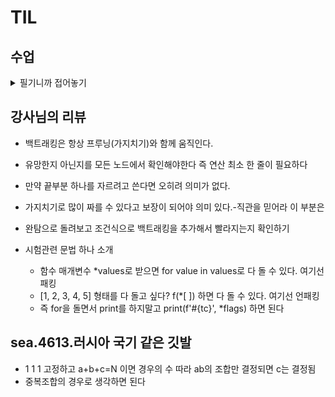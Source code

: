 # TIL

## 수업
<details>
<summary>필기니까 접어놓기</summary>

<!-- summary 아래 한칸 공백 두어야함 -->
## stack2
### 계산기1
- 문자열 계산식이 주어지면 스택으로 계산가능
  - 중위표기법(infix notation): 연산자를 피연산자의 가운데 표기하는 방법 A+B
    - 후위표기법(postfix notation): 연산자를 피연산자의 뒤에 표기하는 방법 AB+
- 중위표기식의 후위표기식 변환법
  - 수식의 각 연산자에 대해 우선순위에 따라 괄호로 다시
  - 각 연산자를 그에 대응하는 오른쪽 괄호의 뒤로 이동, 괄호 제거
- 중위 -> 후위 알고리즘
  - 입력 받은 중위 표기식에서 토큰 꺼내기
  - 토큰 피연산자면 토큰 출력
  - 토큰이 연산자일때 이 토큰이 스택의 TOP에 저장된 연산자보다 우선순위가 높으면 스택에 PUSH  
  그렇지 않다면 스택의 탑 연산자 우선순위가 토큰 우선순위보다 작을때까지 POP 하고 연산자 PUSH  
  만약 TOP에 연산자 없으면 PUSH
  - 토큰이 오른쪽괄호면 왼쪽 괄호가 올떄까지 POP 수행하고 연산자 출력
  - 중의 표기식에 읽을 것 없으면 중지 있다면 1부터 다시
  - 남아있는 연산자 모두 POP 하여 출력
- icp(in-coming priority), isp(in-stack priority)  
  if icp> isp -> push() else pop()

  - 괄호? - 영상 다시 보자...

### 계산기2
- 후위 표기법의 수식을 스택을 이용해 계산
- 피연산자 넣기, 연산자를 만나면 2개 꺼내면서 처리
- 검산
 
### 백트래킹
- 해를 찾는 도중 막히면 되돌아가서 다시 해를 찾아가는 기법
- optimiztion 최적화 or decision 결정 문제
- 결정 문제 : 문제의 조건을 만족하는해가 존재하는지의 여부를 yes 또는 no로 답하는 문제
  - 미로 검증
  - N-Queen
  - Map coloring
  - 부분 집합의 합 문제
- 백트래킹과 DFS의 차이?
  - 어떤 노드에서 출발하는 경로가 해결책으로 이어질 거 같지 않으면 더 깊게 안 간다. (Prunning 가지치기)
  - 백트래킹은 불필요한 경로를 조기에 차단
  - 경우의 수가 너무 많아 DFS를 하기엔 힘들 때 백트래킹은 가능하기도
  - 하지만 최악의 경우 여전히 Exponential Time 지수함수 시간을 요한다
- 어떤 노드의 유망성을 점검한 후에 promising 유망하지 않다고 결정되면 부모로 되돌아가 다음 자식 노드로 간다.

- 미로찾기
  - 내 위치를 스택에 쌓아가도 되지만 미래에 움직일 빈칸을 쌓아도 된다.

### 부분집합
- 부분집합의 개수 2**n, 모든 부분집합을 powerset이라 한다
- 백트래킹으로 powerset을 만들어보자

</details>

## 강사님의 리뷰
- 백트래킹은 항상 프루닝(가지치기)와 함께 움직인다.
- 유망한지 아닌지를 모든 노드에서 확인해야한다 즉 연산 최소 한 줄이 필요하다
- 만약 끝부분 하나를 자르려고 쓴다면 오히려 의미가 없다.
- 가지치기로 많이 짜를 수 있다고 보장이 되어야 의미 있다.-직관을 믿어라 이 부분은
- 완탐으로 돌려보고 조건식으로 백트래킹을 추가해서 빨라지는지 확인하기

- 시험관련 문법 하나 소개
  - 함수 매개변수 *values로 받으면 for value in values로 다 돌 수 있다. 여기선 패킹
  - [1, 2, 3, 4, 5] 형태를 다 돌고 싶다? f(*[ ]) 하면 다 돌 수 있다. 여기선 언패킹
  - 즉 for을 돌면서 print를 하지말고 print(f'#{tc}', *flags) 하면 된다

## sea.4613.러시아 국기 같은 깃발
- 1 1 1 고정하고  a+b+c=N 이면 경우의 수 따라 ab의 조합만 결정되면 c는 결정됨
- 중복조합의 경우로 생각하면 된다


